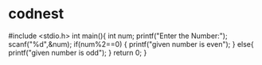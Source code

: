 # codnest
#include <stdio.h>
int main(){
    int num;
    printf("Enter the Number:");
    scanf("%d",&num);
    if(num%2==0)
    {
        printf("given number is even");
    }
    else{
        printf("given number is odd");
    }
    return 0;
}